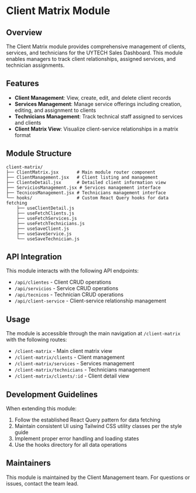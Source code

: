 # Client Matrix Module

## Overview
The Client Matrix module provides comprehensive management of clients, services, and technicians for the UYTECH Sales Dashboard. This module enables managers to track client relationships, assigned services, and technician assignments.

## Features
- **Client Management**: View, create, edit, and delete client records
- **Services Management**: Manage service offerings including creation, editing, and assignment to clients
- **Technicians Management**: Track technical staff assigned to services and clients
- **Client Matrix View**: Visualize client-service relationships in a matrix format

## Module Structure
```
client-matrix/
├── ClientMatrix.jsx       # Main module router component
├── ClientManagement.jsx   # Client listing and management
├── ClienteDetail.jsx      # Detailed client information view
├── ServiciosManagement.jsx # Services management interface
├── TecnicosManagement.jsx # Technicians management interface
└── hooks/                 # Custom React Query hooks for data fetching
    ├── useClientDetail.js
    ├── useFetchClients.js
    ├── useFetchServices.js
    ├── useFetchTechnicians.js
    ├── useSaveClient.js
    ├── useSaveService.js
    └── useSaveTechnician.js
```

## API Integration
This module interacts with the following API endpoints:
- `/api/clientes` - Client CRUD operations
- `/api/servicios` - Service CRUD operations
- `/api/tecnicos` - Technician CRUD operations
- `/api/client-service` - Client-service relationship management

## Usage
The module is accessible through the main navigation at `/client-matrix` with the following routes:
- `/client-matrix` - Main client matrix view
- `/client-matrix/clients` - Client management
- `/client-matrix/services` - Services management 
- `/client-matrix/technicians` - Technicians management
- `/client-matrix/clients/:id` - Client detail view

## Development Guidelines
When extending this module:
1. Follow the established React Query pattern for data fetching
2. Maintain consistent UI using Tailwind CSS utility classes per the style guide
3. Implement proper error handling and loading states
4. Use the hooks directory for all data operations

## Maintainers
This module is maintained by the Client Management team. For questions or issues, contact the team lead. 